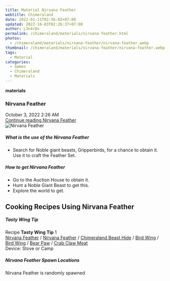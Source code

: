 ```yaml
---
title: Material Nirvana Feather
webtitle: Chimeraland
date: 2022-01-11T02:56:03+07:00
updated: 2022-10-03T02:26:37+07:00
author: L3n4r0x
permalink: /chimeraland/materials/nirvana-feather.html
photos:
  - /chimeraland/materials/nirvana-feather/nirvana-feather.webp
thumbnail: /chimeraland/materials/nirvana-feather/nirvana-feather.webp
tags:
  - Material
categories:
  - Games
  - Chimeraland
  - Materials
---
```


<section id="bootstrap-wrapper">
  <link
    rel="stylesheet"
    href="https://cdn.statically.io/gh/dimaslanjaka/Web-Manajemen/40ac3225/css/bootstrap-4.5-wrapper.css"
  />
  <div
    class="row g-0 border rounded overflow-hidden flex-md-row mb-4 shadow-sm position-relative"
  >
    <div class="col p-4 d-flex flex-column position-static">
      <strong class="d-inline-block mb-2 text-success">materials</strong>
      <h3 class="mb-0">Nirvana Feather</h3>
      <div class="mb-1 text-muted">October 3, 2022 2:26 AM</div>
      <a
        href="/chimeraland/materials/nirvana-feather.html"
        class="stretched-link d-none"
        >Continue reading Nirvana Feather</a
      >
    </div>
    <div class="col-auto d-none d-lg-block">
      <img
        src="/chimeraland/materials/nirvana-feather/nirvana-feather.webp"
        alt="Nirvana Feather"
      />
    </div>
  </div>
  <div class="row">
    <div class="col-lg-6 col-12 mb-2">
      <div class="card">
        <div class="card-body">
          <h5 class="card-title">What is the use of the Nirvana Feather</h5>
          <div class="card-text">
            <ul>
              <li>
                Search for Noble giant beasts, Gripperbirds, for a chance to
                obtain it. Use it to craft the Feather Set.
              </li>
            </ul>
          </div>
        </div>
      </div>
    </div>
    <div class="col-lg-6 col-12 mb-2">
      <div class="card">
        <div class="card-body">
          <h5 class="card-title">How to get Nirvana Feather</h5>
          <div class="card-text">
            <ul>
              <li>Go to the Auction House to obtain it.</li>
              <li>Hunt a Noble Giant Beast to get this.</li>
              <li>Explore the world to get.</li>
            </ul>
          </div>
        </div>
      </div>
    </div>
    <div class="col-12 mb-2">
      <h2 id="cookable">Cooking Recipes Using Nirvana Feather</h2>
      <div id="recipe-tasty-wing-tip">
        <h5 id="item-tasty-wing-tip">Tasty Wing Tip</h5>
        <div class="mb-2">
          <p class="fs-5">
            Recipe <b>Tasty Wing Tip</b> 1<br /><a
              class="text-decoration-none"
              href="/chimeraland/materials/nirvana-feather.html"
              >Nirvana Feather</a
            ><span> / </span
            ><a
              class="text-decoration-none"
              href="/chimeraland/materials/nirvana-feather.html"
              >Nirvana Feather</a
            ><span> / </span
            ><a
              class="text-decoration-none"
              href="/chimeraland/materials/chimeraland-beast-hide.html"
              >Chimeraland Beast Hide</a
            ><span> / </span
            ><a
              class="text-decoration-none"
              href="/chimeraland/materials/bird-wing.html"
              >Bird Wing</a
            ><span> / </span
            ><a
              class="text-decoration-none"
              href="/chimeraland/materials/bird-wing.html"
              >Bird Wing</a
            ><span> / </span
            ><a
              class="text-decoration-none"
              href="/chimeraland/materials/bear-paw.html"
              >Bear Paw</a
            ><span> / </span
            ><a
              class="text-decoration-none"
              href="/chimeraland/materials/crab-claw-meat.html"
              >Crab Claw Meat</a
            ><br />Device: Stove or Camp
          </p>
        </div>
      </div>
    </div>
    <div class="col-12 mb-2">
      <h5>Nirvana Feather Spawn Locations</h5>
      <p>Nirvana Feather is randomly spawned</p>
    </div>
  </div>
</section>